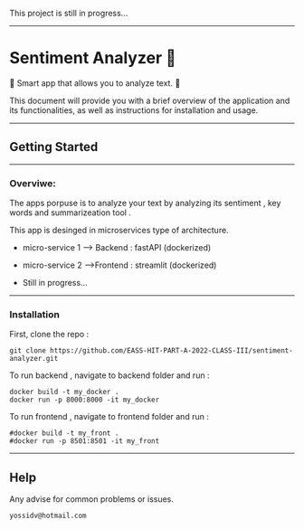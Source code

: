 This project is still in progress...
*** 

# Sentiment Analyzer 🦾️

🔬 Smart app that allows you to analyze text. 📄

This document will provide you with a brief overview of the application and its functionalities,
as well as instructions for installation and usage.

***
## Getting Started
***
### Overviwe: 
The apps porpuse is to analyze your text by analyzing its sentiment , key words and summarizeation tool . 

This app is desinged in microservices type of architecture. 

* micro-service 1 --> Backend : fastAPI (dockerized)

* micro-service 2 -->Frontend : streamlit (dockerized)

* Still in progress...
***


### Installation

First, clone the repo : 
```
git clone https://github.com/EASS-HIT-PART-A-2022-CLASS-III/sentiment-analyzer.git
```
To run backend , navigate to backend folder and run :

```
docker build -t my_docker .
docker run -p 8000:8000 -it my_docker
```
To run frontend , navigate to frontend folder and run :
```
#docker build -t my_front .
#docker run -p 8501:8501 -it my_front
```
***
## Help
Any advise for common problems or issues.
```
yossidv@hotmail.com
```
